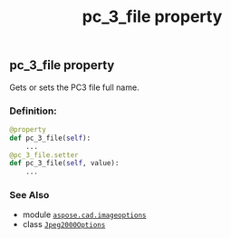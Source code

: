 ﻿---
title: pc_3_file property
second_title: Aspose.CAD for Python via .NET API References
description: 
type: docs
weight: 70
url: /python-net/aspose.cad.imageoptions/jpeg2000options/pc_3_file/
is_root: false
---

## pc_3_file property


Gets or sets the PC3 file full name.
### Definition:
```python
@property
def pc_3_file(self):
    ...
@pc_3_file.setter
def pc_3_file(self, value):
    ...
```

### See Also
* module [`aspose.cad.imageoptions`](../../)
* class [`Jpeg2000Options`](/cad/python-net/aspose.cad.imageoptions/jpeg2000options)
